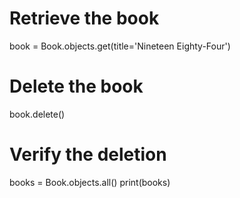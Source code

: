 # Retrieve the book
book = Book.objects.get(title='Nineteen Eighty-Four')

# Delete the book
book.delete()

# Verify the deletion
books = Book.objects.all()
print(books)
